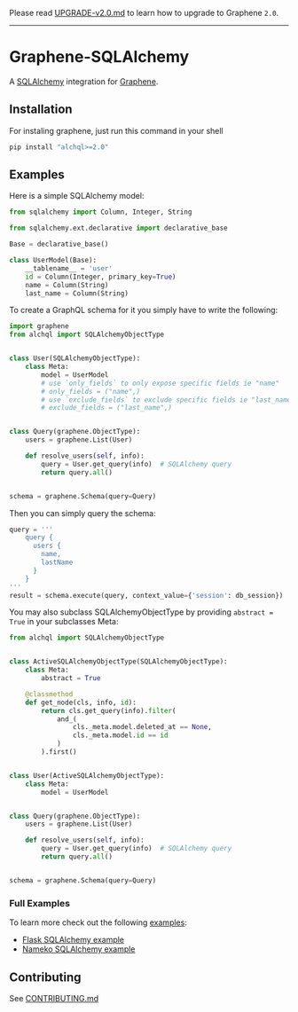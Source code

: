 Please read [UPGRADE-v2.0.md](https://github.com/graphql-python/graphene/blob/master/UPGRADE-v2.0.md)
to learn how to upgrade to Graphene `2.0`.

---

# Graphene-SQLAlchemy


A [SQLAlchemy](http://www.sqlalchemy.org/) integration for [Graphene](http://graphene-python.org/).

## Installation

For instaling graphene, just run this command in your shell

```bash
pip install "alchql>=2.0"
```

## Examples

Here is a simple SQLAlchemy model:

```python
from sqlalchemy import Column, Integer, String

from sqlalchemy.ext.declarative import declarative_base

Base = declarative_base()

class UserModel(Base):
    __tablename__ = 'user'
    id = Column(Integer, primary_key=True)
    name = Column(String)
    last_name = Column(String)
```

To create a GraphQL schema for it you simply have to write the following:

```python
import graphene
from alchql import SQLAlchemyObjectType


class User(SQLAlchemyObjectType):
    class Meta:
        model = UserModel
        # use `only_fields` to only expose specific fields ie "name"
        # only_fields = ("name",)
        # use `exclude_fields` to exclude specific fields ie "last_name"
        # exclude_fields = ("last_name",)


class Query(graphene.ObjectType):
    users = graphene.List(User)

    def resolve_users(self, info):
        query = User.get_query(info)  # SQLAlchemy query
        return query.all()


schema = graphene.Schema(query=Query)
```

Then you can simply query the schema:

```python
query = '''
    query {
      users {
        name,
        lastName
      }
    }
'''
result = schema.execute(query, context_value={'session': db_session})
```

You may also subclass SQLAlchemyObjectType by providing `abstract = True` in
your subclasses Meta:

```python
from alchql import SQLAlchemyObjectType


class ActiveSQLAlchemyObjectType(SQLAlchemyObjectType):
    class Meta:
        abstract = True

    @classmethod
    def get_node(cls, info, id):
        return cls.get_query(info).filter(
            and_(
                cls._meta.model.deleted_at == None,
                cls._meta.model.id == id
            )
        ).first()


class User(ActiveSQLAlchemyObjectType):
    class Meta:
        model = UserModel


class Query(graphene.ObjectType):
    users = graphene.List(User)

    def resolve_users(self, info):
        query = User.get_query(info)  # SQLAlchemy query
        return query.all()


schema = graphene.Schema(query=Query)
```

### Full Examples

To learn more check out the following [examples](examples/):

- [Flask SQLAlchemy example](examples/flask_sqlalchemy)
- [Nameko SQLAlchemy example](examples/nameko_sqlalchemy)

## Contributing

See [CONTRIBUTING.md](/CONTRIBUTING.md)
